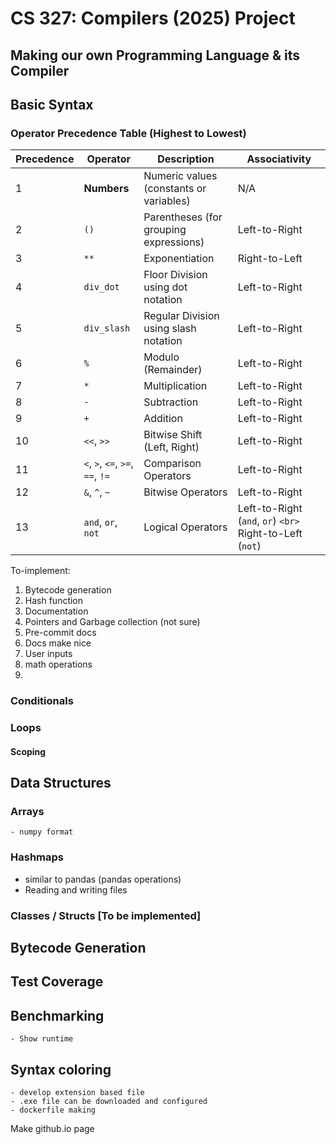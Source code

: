 # CS 327: Compilers (2025) Project

## Making our own Programming Language & its Compiler

## Basic Syntax

### Operator Precedence Table (Highest to Lowest)

| **Precedence** | **Operator**                           | **Description**                   | **Associativity**                                          |
| -------------------- | -------------------------------------------- | --------------------------------------- | ---------------------------------------------------------------- |
| 1                    | **Numbers**                            | Numeric values (constants or variables) | N/A                                                              |
| 2                    | `()`                                       | Parentheses (for grouping expressions)  | Left-to-Right                                                    |
| 3                    | `**`                                       | Exponentiation                          | Right-to-Left                                                    |
| 4                    | `div_dot`                                  | Floor Division using dot notation       | Left-to-Right                                                    |
| 5                    | `div_slash`                                | Regular Division using slash notation   | Left-to-Right                                                    |
| 6                    | `%`                                        | Modulo (Remainder)                      | Left-to-Right                                                    |
| 7                    | `*`                                        | Multiplication                          | Left-to-Right                                                    |
| 8                    | `-`                                        | Subtraction                             | Left-to-Right                                                    |
| 9                    | `+`                                        | Addition                                | Left-to-Right                                                    |
| 10                   | `<<`, `>>`                               | Bitwise Shift (Left, Right)             | Left-to-Right                                                    |
| 11                   | `<`, `>`, `<=`, `>=`, `==`, `!=` | Comparison Operators                    | Left-to-Right                                                    |
| 12                   | `&`, `^`, `~`                          | Bitwise Operators                       | Left-to-Right                                                    |
| 13                   | `and`, `or`, `not`                     | Logical Operators                       | Left-to-Right (`and`, `or`) `<br>` Right-to-Left (`not`) |

To-implement:

1. Bytecode generation
2. Hash function
3. Documentation
4. Pointers and Garbage collection (not sure)
5. Pre-commit docs
6. Docs make nice
7. User inputs
8. math operations
9. 

### Conditionals

### Loops

#### Scoping

## Data Structures

### Arrays

    - numpy format

### Hashmaps

- similar to pandas (pandas operations)
- Reading and writing files

### Classes / Structs  [To be implemented]

## Bytecode Generation

## Test Coverage

## Benchmarking

    - Show runtime

## Syntax coloring

    - develop extension based file
    - .exe file can be downloaded and configured
    - dockerfile making

Make github.io page
